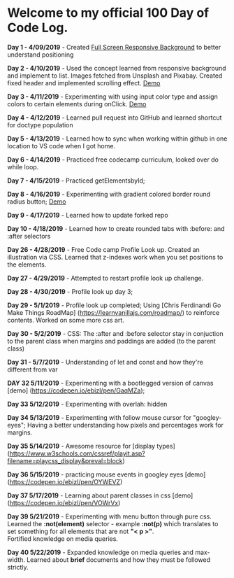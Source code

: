 # Welcome to my official 100 Day of Code Log. 

**Day 1 - 4/09/2019** - Created [Full Screen Responsive Background](https://codepen.io/ebizl/full/pBEMXK) to better understand positioning 

**Day 2 - 4/10/2019** - Used the concept learned from responsive background and implement to list. Images fetched from Unsplash and Pixabay. Created fixed header and implemented scrolling effect. [Demo](https://codepen.io/ebizl/full/BEpwNp)  

**Day 3 - 4/11/2019** - Experimenting with using input color type and assign colors to certain elements during onClick. [Demo](https://codepen.io/ebizl/full/XQgmMG)

**Day 4 - 4/12/2019** - Learned pull request into GitHub and learned shortcut for doctype population

**Day 5 - 4/13/2019** - Learned how to sync when working within github in one location to VS code when I got home.

**Day 6 - 4/14/2019** - Practiced free codecamp curriculum, looked over do while loop.

**Day 7 - 4/15/2019** - Practiced getElementsbyId;

**Day 8 - 4/16/2019** - Experimenting with gradient colored border round radius button; [Demo](https://codepen.io/ebizl/pen/mgpQZN)

**Day 9 - 4/17/2019** -  Learned how to update forked repo

**Day 10 - 4/18/2019** - Learned how to create rounded tabs with :before: and :after selectors

**Day 26 - 4/28/2019** - Free Code camp Profile Look up. Created an illustration via CSS. Learned that z-indexes work when you set positions to the elements. 

**Day 27 - 4/29/2019** - Attempted to restart profile look up challenge. 

**Day 28 - 4/30/2019** - Profile look up day 3;

**Day 29 - 5/1/2019** - Profile look up completed; Using [Chris Ferdinandi Go Make Things RoadMap] (https://learnvanillajs.com/roadmap/) to reinforce contents. 
Worked on some more css art. 

**Day 30 - 5/2/2019** - CSS: The :after and :before selector stay in conjuction to the parent class when margins and paddings are added (to the parent class)

**Day 31 - 5/7/2019** - Understanding of let and const and how they're different from var

**DAY 32 5/11/2019** - Experimenting with a bootlegged version of canvas [demo] (https://codepen.io/ebizl/pen/GaqMZa);

**Day 33 5/12/2019** - Experimenting with overlah: hidden

**Day 34 5/13/2019** - Experimenting with follow mouse cursor for "googley-eyes"; Having a better understanding how pixels and percentages work for margins. 

**Day 35 5/14/2019** - Awesome resource for [display types] (https://www.w3schools.com/cssref/playit.asp?filename=playcss_display&preval=block) 

**Day 36 5/15/2019** - practicing mouse events in googley eyes [demo] (https://codepen.io/ebizl/pen/OYWEVZ)

**Day 37 5/17/2019** - Learning about parent classes in css [demo] (https://codepen.io/ebizl/pen/VOWrVx)

**Day 39 5/21/2019** - Experimenting with menu button through pure css. Learned the **:not(element)** selector - example **:not(p)** which translates to set something for all elements that are not **"< p >"**. <br>
Fortified knowledge on media queries.

**Day 40 5/22/2019** - Expanded knowledge on media queries and max-width. Learned about **brief** documents and how they must be followed strictly. 
